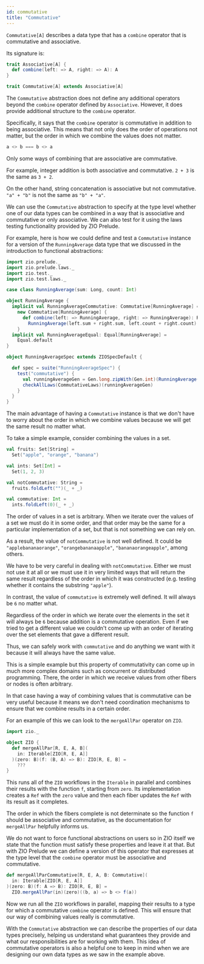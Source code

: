 ```yaml
---
id: commutative
title: "Commutative"
---
```


`Commutative[A]` describes a data type that has a `combine` operator that is commutative and associative.

Its signature is:

```scala mdoc
trait Associative[A] {
  def combine(left: => A, right: => A): A
}

trait Commutative[A] extends Associative[A]
```

The `Commutative` abstraction does not define any additional operators beyond the `combine` operator defined by `Associative`. However, it does provide additional structure to the `combine` operator.

Specifically, it says that the `combine` operator is commutative in addition to being associative. This means that not only does the order of operations not matter, but the order in which we combine the values does not matter.

```scala
a <> b === b <> a
```

Only some ways of combining that are associative are commutative.

For example, integer addition is both associative and commutative. `2 + 3` is the same as `3 + 2`.

On the other hand, string concatenation is associative but not commutative. `"a" + "b"` is not the same as `"b" + "a"`.

We can use the `Commutative` abstraction to specify at the type level whether one of our data types can be combined in a way that is associative and commutative or only associative. We can also test for it using the laws testing functionality provided by ZIO Prelude.

For example, here is how we could define and test a `Commutative` instance for a version of the `RunningAverage` data type that we discussed in the introduction to functional abstractions:

```scala mdoc:reset
import zio.prelude._
import zio.prelude.laws._
import zio.test._
import zio.test.laws._

case class RunningAverage(sum: Long, count: Int)

object RunningAverage {
  implicit val RunningAverageCommutative: Commutative[RunningAverage] =
    new Commutative[RunningAverage] {
      def combine(left: => RunningAverage, right: => RunningAverage): RunningAverage =
        RunningAverage(left.sum + right.sum, left.count + right.count)
    }
  implicit val RunningAverageEqual: Equal[RunningAverage] =
    Equal.default
}

object RunningAverageSpec extends ZIOSpecDefault {

  def spec = suite("RunningAverageSpec") {
    test("commutative") {
      val runningAverageGen = Gen.long.zipWith(Gen.int)(RunningAverage(_, _))
      checkAllLaws(CommutativeLaws)(runningAverageGen)
    }
  }
}
```

The main advantage of having a `Commutative` instance is that we don't have to worry about the order in which we combine values because we will get the same result no matter what.

To take a simple example, consider combining the values in a set.

```scala mdoc
val fruits: Set[String] =
  Set("apple", "orange", "banana")

val ints: Set[Int] =
  Set(1, 2, 3)

val notCommutative: String =
  fruits.foldLeft("")(_ + _)

val commutative: Int =
  ints.foldLeft(0)(_ + _)
```

The order of values in a set is arbitrary. When we iterate over the values of a set we must do it in some order, and that order may be the same for a particular implementation of a set, but that is not something we can rely on.

As a result, the value of `notCommutative` is not well defined. It could be `"applebananaorange"`, `"orangebananaapple"`, `"bananaorangeapple"`, among others.

We have to be very careful in dealing with `notCommutative`. Either we must not use it at all or we must use it in very limited ways that will return the same result regardless of the order in which it was constructed (e.g. testing whether it contains the substring `"apple"`).

In contrast, the value of `commutative` is extremely well defined. It will always be `6` no matter what.

Regardless of the order in which we iterate over the elements in the set it will always be `6` because addition is a commutative operation. Even if we tried to get a different value we couldn't come up with an order of iterating over the set elements that gave a different result.

Thus, we can safely work with `commutative` and do anything we want with it because it will always have the same value.

This is a simple example but this property of commutativity can come up in much more complex domains such as concurrent or distributed programming. There, the order in which we receive values from other fibers or nodes is often arbitrary.

In that case having a way of combining values that is commutative can be very useful because it means we don't need coordination mechanisms to ensure that we combine results in a certain order.

For an example of this we can look to the `mergeAllPar` operator on `ZIO`.

```scala mdoc
import zio._

object ZIO {
  def mergeAllPar[R, E, A, B](
    in: Iterable[ZIO[R, E, A]]
  )(zero: B)(f: (B, A) => B): ZIO[R, E, B] =
    ???
}
```

This runs all of the `ZIO` workflows in the `Iterable` in parallel and combines their results with the function `f`, starting from `zero`. Its implementation creates a `Ref` with the `zero` value and then each fiber updates the `Ref` with its result as it completes.

The order in which the fibers complete is not determinate so the function `f` should be associative and commutative, as the documentation for `mergeAllPar` helpfully informs us.

We do not want to force functional abstractions on users so in ZIO itself we state that the function must satisfy these properties and leave it at that. But with ZIO Prelude we can define a version of this operator that expresses at the type level that the `combine` operator must be associative and commutative.

```scala mdoc
def mergeAllParCommutative[R, E, A, B: Commutative](
  in: Iterable[ZIO[R, E, A]]
)(zero: B)(f: A => B): ZIO[R, E, B] =
  ZIO.mergeAllPar(in)(zero)((b, a) => b <> f(a))
```

Now we run all the `ZIO` workflows in parallel, mapping their results to a type for which a commutative `combine` operator is defined. This will ensure that our way of combining values really is commutative.

With the `Commutative` abstraction we can describe the properties of our data types precisely, helping us understand what guarantees they provide and what our responsibilities are for working with them. This idea of commutative operators is also a helpful one to keep in mind when we are designing our own data types as we saw in the example above.
